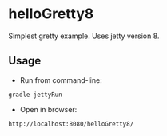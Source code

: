 # helloGretty8

Simplest gretty example. Uses jetty version 8.

## Usage

- Run from command-line:

```
gradle jettyRun
```

- Open in browser:

```
http://localhost:8080/helloGretty8/
```
